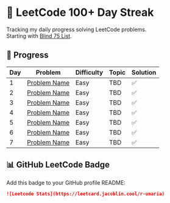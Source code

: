 # 💯 LeetCode 100+ Day Streak

Tracking my daily progress solving LeetCode problems.  
Starting with [Blind 75 List](https://neetcode.io/practice).

## 📅 Progress

| Day | Problem | Difficulty | Topic | Solution |
|-----|---------|------------|-------|----------|
| 1 | [Problem Name](Day01/README.md) | Easy | TBD | ✅ |
| 2 | [Problem Name](Day02/README.md) | Easy | TBD | ✅ |
| 3 | [Problem Name](Day03/README.md) | Easy | TBD | ✅ |
| 4 | [Problem Name](Day04/README.md) | Easy | TBD | ✅ |
| 5 | [Problem Name](Day05/README.md) | Easy | TBD | ✅ |
| 6 | [Problem Name](Day06/README.md) | Easy | TBD | ✅ |
| 7 | [Problem Name](Day07/README.md) | Easy | TBD | ✅ |

## 📊 GitHub LeetCode Badge

Add this badge to your GitHub profile README:

```markdown
![Leetcode Stats](https://leetcard.jacoblin.cool/r-umaria)
```
